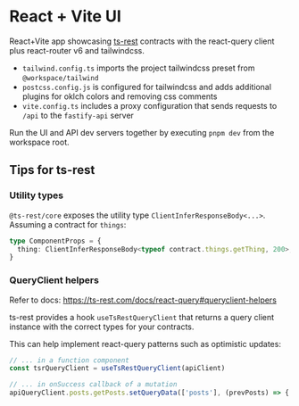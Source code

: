 # React + Vite UI

React+Vite app showcasing [ts-rest](https://ts-rest.com) contracts with the react-query client plus react-router v6 and tailwindcss.

- `tailwind.config.ts` imports the project tailwindcss preset from `@workspace/tailwind`
- `postcss.config.js` is configured for tailwindcss and adds additional plugins for oklch colors and removing css comments
- `vite.config.ts` includes a proxy configuration that sends requests to `/api` to the `fastify-api` server

Run the UI and API dev servers together by executing `pnpm dev` from the workspace root.

## Tips for ts-rest

### Utility types

`@ts-rest/core` exposes the utility type `ClientInferResponseBody<...>`. Assuming a contract for `things`:

```ts
type ComponentProps = {
  thing: ClientInferResponseBody<typeof contract.things.getThing, 200>;
}
```

### QueryClient helpers

Refer to docs: https://ts-rest.com/docs/react-query#queryclient-helpers

ts-rest provides a hook `useTsRestQueryClient` that returns a query client instance with the correct types for your contracts.

This can help implement react-query patterns such as optimistic updates:

```ts
// ... in a function component
const tsrQueryClient = useTsRestQueryClient(apiClient)

// ... in onSuccess callback of a mutation
apiQueryClient.posts.getPosts.setQueryData(['posts'], (prevPosts) => { ...prevPosts, body: [...oldPosts.body, newPost.body] })
```
